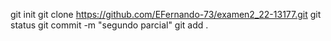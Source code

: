 git init
git clone https://github.com/EFernando-73/examen2_22-13177.git
git status
git commit -m "segundo parcial"
git add .